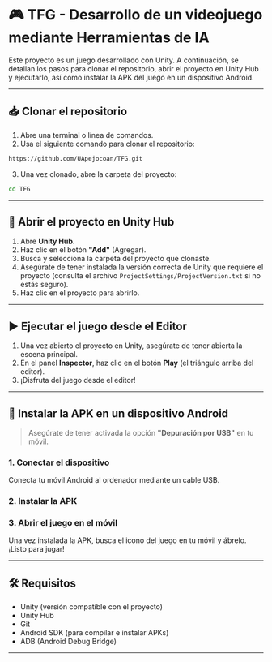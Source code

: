 # 🎮 TFG - Desarrollo de un videojuego mediante Herramientas de IA

Este proyecto es un juego desarrollado con Unity. A continuación, se detallan los pasos para clonar el repositorio, abrir el proyecto en Unity Hub y ejecutarlo, así como instalar la APK del juego en un dispositivo Android.

---

## 📥 Clonar el repositorio

1. Abre una terminal o línea de comandos.
2. Usa el siguiente comando para clonar el repositorio:

```bash
https://github.com/UApejocoan/TFG.git
```

3. Una vez clonado, abre la carpeta del proyecto:

```bash
cd TFG
```

---

## 🎯 Abrir el proyecto en Unity Hub

1. Abre **Unity Hub**.
2. Haz clic en el botón **"Add"** (Agregar).
3. Busca y selecciona la carpeta del proyecto que clonaste.
4. Asegúrate de tener instalada la versión correcta de Unity que requiere el proyecto (consulta el archivo `ProjectSettings/ProjectVersion.txt` si no estás seguro).
5. Haz clic en el proyecto para abrirlo.

---

## ▶️ Ejecutar el juego desde el Editor

1. Una vez abierto el proyecto en Unity, asegúrate de tener abierta la escena principal.
2. En el panel **Inspector**, haz clic en el botón **Play** (el triángulo arriba del editor).
3. ¡Disfruta del juego desde el editor!

---

## 📲 Instalar la APK en un dispositivo Android

> Asegúrate de tener activada la opción **"Depuración por USB"** en tu móvil.

### 1. Conectar el dispositivo

Conecta tu móvil Android al ordenador mediante un cable USB.

### 2. Instalar la APK

### 3. Abrir el juego en el móvil

Una vez instalada la APK, busca el icono del juego en tu móvil y ábrelo. ¡Listo para jugar!

---

## 🛠 Requisitos

- Unity (versión compatible con el proyecto)
- Unity Hub
- Git
- Android SDK (para compilar e instalar APKs)
- ADB (Android Debug Bridge)

---


